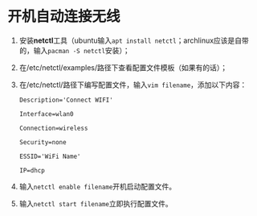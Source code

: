 # 开机自动连接无线

1. 安装**netctl**工具（ubuntu输入`apt install netctl`；archlinux应该是自带的，输入`pacman -S netctl`安装）；

2. 在/etc/netctl/examples/路径下查看配置文件模板（如果有的话）；

3. 在/etc/netctl/路径下编写配置文件，输入`vim filename`，添加以下内容：

	```
	Description='Connect WIFI' 
	
	Interface=wlan0
	
	Connection=wireless
	
	Security=none
	
	ESSID='WiFi Name'
	
	IP=dhcp  
	```
4. 输入`netctl enable filename`开机启动配置文件。

5. 输入`netctl start filename`立即执行配置文件。




